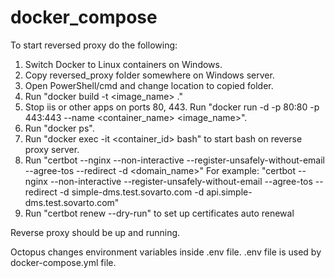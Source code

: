 # docker_compose

To start reversed proxy do the following:

1. Switch Docker to Linux containers on Windows.
2. Copy reversed_proxy folder somewhere on Windows server.
3. Open PowerShell/cmd and change location to copied folder.
4. Run "docker build -t <image_name> ."
5. Stop iis or other apps on ports 80, 443.
   Run "docker run -d -p 80:80 -p 443:443 --name <container_name> <image_name>".
6. Run "docker ps".
7. Run "docker exec -it <container_id> bash" to start bash on reverse proxy server.
8. Run "certbot --nginx --non-interactive --register-unsafely-without-email --agree-tos --redirect -d <domain_name>"
For example:
"certbot --nginx --non-interactive --register-unsafely-without-email --agree-tos --redirect -d simple-dms.test.sovarto.com -d api.simple-dms.test.sovarto.com"
9. Run "certbot renew --dry-run" to set up certificates auto renewal

Reverse proxy should be up and running.

Octopus changes environment variables inside .env file.
.env file is used by docker-compose.yml file.
